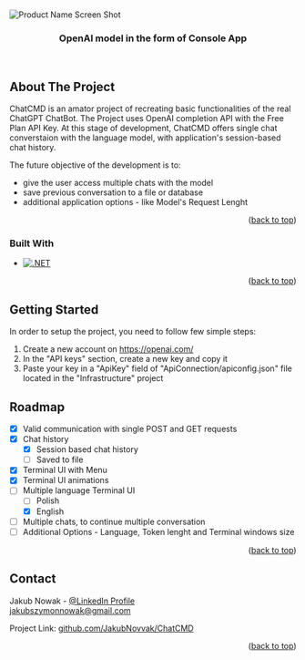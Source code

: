 <!-- PROJECT LOGO -->
<div><br/>

![Product Name Screen Shot][product-screenshot]

  <p align="center">
    <h3 align="center">OpenAI model in the form of Console App</h3>
    <br />
</div>



<!-- ABOUT THE PROJECT -->
## About The Project

ChatCMD is an amator project of recreating basic functionalities of the real ChatGPT ChatBot. The Project uses OpenAI completion API with the Free Plan API Key. At this stage of development, ChatCMD offers single chat converstaion with the language model, with application's session-based chat history.

The future objective of the development is to:
- give the user access multiple chats with the model
- save previous conversation to a file or database
- additional application options - like Model's Request Lenght

<p align="right">(<a href="#readme-top">back to top</a>)</p>

### Built With

* [![.NET][.NetCsharp]][.NetCsharp-url]

<p align="right">(<a href="#readme-top">back to top</a>)</p>

<!-- GETTING STARTED -->
## Getting Started

In order to setup the project, you need to follow few simple steps:
1. Create a new account on https://openai.com/
2. In the "API keys" section, create a new key and copy it
3. Paste your key in a "ApiKey" field of "ApiConnection/apiconfig.json" file located in the "Infrastructure" project

<!-- ROADMAP -->
## Roadmap

- [x] Valid communication with single POST and GET requests
- [x] Chat history
	- [x] Session based chat history
	- [ ] Saved to file
- [x] Terminal UI with Menu
- [x] Terminal UI animations
- [ ] Multiple language Terminal UI
	- [ ] Polish
	- [x] English
- [ ] Multiple chats, to continue multiple conversation
- [ ] Additional Options - Language, Token lenght and Terminal windows size

<p align="right">(<a href="#readme-top">back to top</a>)</p>


<!-- CONTACT -->
## Contact

Jakub Nowak - [@LinkedIn Profile](https://www.linkedin.com/in/jakub-nowak-a245312b7/)
<br/> jakubszymonnowak@gmail.com

Project Link: [github.com/JakubNovvak/ChatCMD](https://github.com/JakubNovvak/ChatCMD)

<p align="right">(<a href="#readme-top">back to top</a>)</p>


<!-- MARKDOWN LINKS & IMAGES -->
[product-screenshot]: https://i.ibb.co/ZJVhMH4/var3.png
[.NetCsharp]: https://img.shields.io/badge/-.NET%208.0%20%7C%20%20C%23%2012.0-blueviolet?style=for-the-badge
[.NetCsharp-url]: https://dotnet.microsoft.com/en-us/